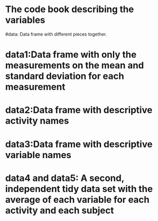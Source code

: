 # The code book describing the variables
#data: Data frame with different pieces together.
# data1:Data frame with only the measurements on the mean and standard deviation for each measurement
# data2:Data frame with descriptive activity names
# data3:Data frame with descriptive variable names
# data4 and data5: A second, independent tidy data set with the average of each variable for each activity and each subject